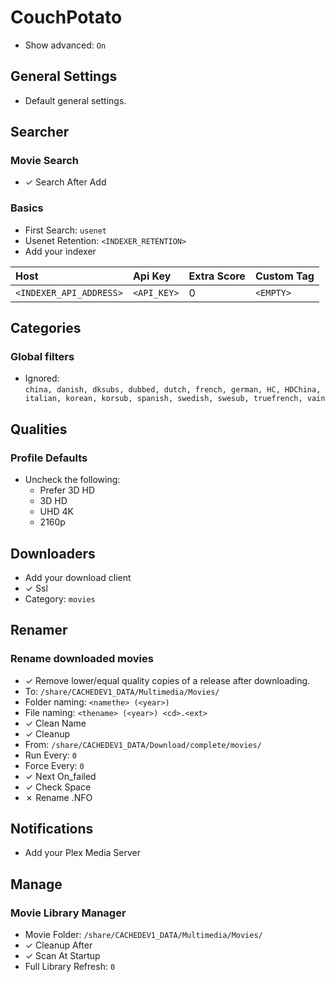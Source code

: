 # CouchPotato

* Show advanced: `On`

## General Settings

  * Default general settings.

## Searcher

### Movie Search

  * ✓ Search After Add

### Basics

  * First Search: `usenet`
  * Usenet Retention: `<INDEXER_RETENTION>`
  * Add your indexer

  |Host                    |Api Key     |Extra Score |Custom Tag |
  |:--                     |:--         |:--         |:--        |
  |`<INDEXER_API_ADDRESS>` |`<API_KEY>` |0           |`<EMPTY>`  |

## Categories

### Global filters

  * Ignored:<br>
    `china, danish, dksubs, dubbed, dutch, french, german, HC, HDChina, italian,
     korean, korsub, spanish, swedish, swesub, truefrench, vain`

## Qualities

### Profile Defaults

  * Uncheck the following:
    * Prefer 3D HD
    * 3D HD
    * UHD 4K
    * 2160p

## Downloaders

  * Add your download client
  * ✓ Ssl
  * Category: `movies`

## Renamer

### Rename downloaded movies

  * ✓ Remove lower/equal quality copies of a release after downloading.
  * To: `/share/CACHEDEV1_DATA/Multimedia/Movies/`
  * Folder naming: `<namethe> (<year>)`
  * File naming: `<thename> (<year>) <cd>.<ext>`
  * ✓ Clean Name
  * ✓ Cleanup
  * From: `/share/CACHEDEV1_DATA/Download/complete/movies/`
  * Run Every: `0`
  * Force Every: `0`
  * ✓ Next On_failed
  * ✓ Check Space
  * ✗ Rename .NFO

## Notifications

  * Add your Plex Media Server

## Manage

### Movie Library Manager

  * Movie Folder: `/share/CACHEDEV1_DATA/Multimedia/Movies/`
  * ✓ Cleanup After
  * ✓ Scan At Startup
  * Full Library Refresh: `0`
